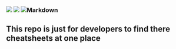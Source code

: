 ### <img src="https://img.shields.io/badge/crepantherx.dev-0A0A0A?style=for-the-badge&logo=crepantherx.dev&logoColor=white"/> <img src="https://img.shields.io/badge/Linux-FCC624?style=for-the-badge&logo=linux&logoColor=black"/> <img alt="Markdown" src="https://img.shields.io/badge/markdown-%23000000.svg?&style=for-the-badge&logo=markdown&logoColor=white"/>
## This repo is just for developers to find there cheatsheets at one place

